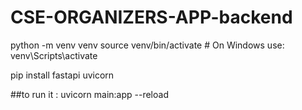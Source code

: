 # CSE-ORGANIZERS-APP-backend

python -m venv venv
source venv/bin/activate  # On Windows use: venv\Scripts\activate

pip install fastapi uvicorn

##to run it :
uvicorn main:app --reload
